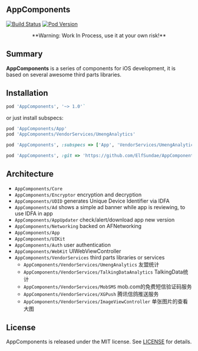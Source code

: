 AppComponents
---

[![Build Status](https://travis-ci.org/ElfSundae/AppComponents.svg)](https://travis-ci.org/ElfSundae/AppComponents)
[![Pod Version](http://img.shields.io/cocoapods/v/AppComponents.svg)](http://cocoadocs.org/docsets/AppComponents)

<center>**Warning: Work In Process, use it at your own risk!**</center>

## Summary

**AppComponents** is a series of components for iOS development,
it is based on several awesome third parts libraries.

## Installation

```ruby
pod 'AppComponents', '~> 1.0'`
```

or just install subspecs:

```ruby
pod 'AppComponents/App'
pod 'AppComponents/VendorServices/UmengAnalytics'
```

```ruby
pod 'AppComponents', :subspecs => ['App', 'VendorServices/UmengAnalytics']
```

```ruby
pod 'AppComponents', :git => 'https://github.com/ElfSundae/AppComponents.git', :branch => 'develop'
```

## Architecture

+ `AppComponents/Core`
+ `AppComponents/Encryptor` encryption and decryption
+ `AppComponents/UDID` generates Unique Device Identifier via IDFA
+ `AppComponents/Ad` shows a simple ad banner while app is reviewing, to use IDFA in app
+ `AppComponents/AppUpdater` check/alert/download app new version
+ `AppComponents/Networking` backed on AFNetworking
+ `AppComponents/App`
+ `AppComponents/UIKit`
+ `AppComponents/Auth` user authentication
+ `AppComponents/WebKit` UIWebViewController
+ `AppComponents/VendorServices` third parts libraries or services
    + `AppComponents/VendorServices/UmengAnalytics` 友盟统计
    + `AppComponents/VendorServices/TalkingDataAnalytics` TalkingData统计
    + `AppComponents/VendorServices/MobSMS` mob.com的免费短信验证码服务
    + `AppComponents/VendorServices/XGPush` 腾讯信鸽推送服务
    + `AppComponents/VendorServices/ImageViewController` 单张图片的查看大图

## License

AppComponents is released under the MIT license. See [LICENSE](LICENSE) for details.

